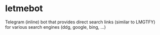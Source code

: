 # letmebot
Telegram (inline) bot that provides direct search links (similar to LMGTFY) for various search engines (ddg, google, bing, ...)
